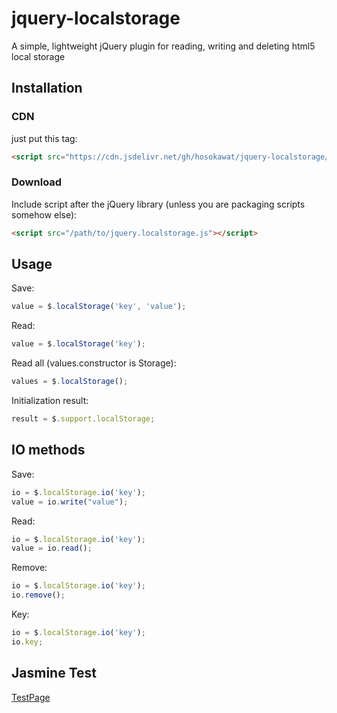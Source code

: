 # jquery-localstorage

A simple, lightweight jQuery plugin for reading, writing and deleting html5 local storage

## Installation
### CDN
just put this tag:
```html
<script src="https://cdn.jsdelivr.net/gh/hosokawat/jquery-localstorage/jquery.localstorage.js"></script>
```
### Download

Include script after the jQuery library (unless you are packaging scripts somehow else):
```html
<script src="/path/to/jquery.localstorage.js"></script>
```
## Usage
Save:
```javascript
value = $.localStorage('key', 'value');
```
Read:
```javascript
value = $.localStorage('key');
```
Read all (values.constructor is Storage): 
```javascript
values = $.localStorage();
```
Initialization result: 
```javascript
result = $.support.localStorage;
```
## IO methods
Save:
```javascript
io = $.localStorage.io('key');
value = io.write("value");
```
Read:
```javascript
io = $.localStorage.io('key');
value = io.read();
```
Remove:
```javascript
io = $.localStorage.io('key');
io.remove();
```
Key:
```javascript
io = $.localStorage.io('key');
io.key;
```

## Jasmine Test
[TestPage](http://hosokawat.github.io/jquery-localstorage/test/jasmine.html)
